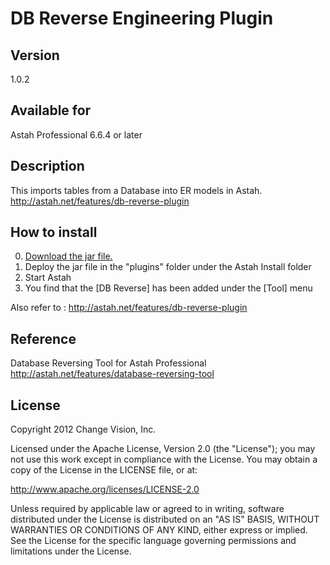 DB Reverse Engineering Plugin
===============================

Version
----------------
1.0.2

Available for
----------------
Astah Professional 6.6.4 or later

Description
----------------
This imports tables from a Database into ER models in Astah.
http://astah.net/features/db-reverse-plugin

How to install
----------------
0. [Download the jar file.](http://cdn.change-vision.com/plugins/dbreverse-1.0.2.jar)
1. Deploy the jar file in the "plugins" folder under the Astah Install folder
2. Start Astah
3. You find that the [DB Reverse] has been added under the [Tool] menu

Also refer to : http://astah.net/features/db-reverse-plugin

Reference
----------------
Database Reversing Tool for Astah Professional
http://astah.net/features/database-reversing-tool

License
---------------
Copyright 2012 Change Vision, Inc.

Licensed under the Apache License, Version 2.0 (the "License");
you may not use this work except in compliance with the License.
You may obtain a copy of the License in the LICENSE file, or at:

   <http://www.apache.org/licenses/LICENSE-2.0>

Unless required by applicable law or agreed to in writing, software
distributed under the License is distributed on an "AS IS" BASIS,
WITHOUT WARRANTIES OR CONDITIONS OF ANY KIND, either express or implied.
See the License for the specific language governing permissions and
limitations under the License.
